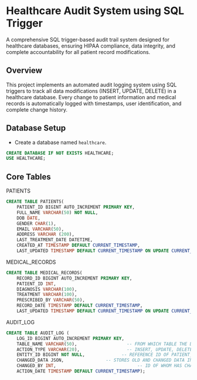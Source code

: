 # Healthcare Audit System using SQL Trigger 

A comprehensive SQL trigger-based audit trail system designed for healthcare databases, ensuring HIPAA compliance, data integrity, and complete accountability for all patient record modifications.

## Overview

This project implements an automated audit logging system using SQL triggers to track all data modifications (INSERT, UPDATE, DELETE) in a healthcare database. Every change to patient information and medical records is automatically logged with timestamps, user identification, and complete change history.


## Database Setup

- Create a database named `healthcare`.
```sql
CREATE DATABASE IF NOT EXISTS HEALTHCARE;
USE HEALTHCARE;
```

## Core Tables 
PATIENTS 
```sql
CREATE TABLE PATIENTS(
	PATIENT_ID BIGINT AUTO_INCREMENT PRIMARY KEY,
    FULL_NAME VARCHAR(50) NOT NULL,
    DOB DATE,
    GENDER CHAR(1),
    EMAIL VARCHAR(50),
    ADDRESS VARCHAR (200),
    LAST_TREATMENT_DATE DATETIME,
    CREATED_AT TIMESTAMP DEFAULT CURRENT_TIMESTAMP,
    LAST_UPDATED TIMESTAMP DEFAULT CURRENT_TIMESTAMP ON UPDATE CURRENT_TIMESTAMP);
```
MEDICAL_RECORDS 
```sql
CREATE TABLE MEDICAL_RECORDS(
	RECORD_ID BIGINT AUTO_INCREMENT PRIMARY KEY,
    PATIENT_ID INT,
    DIAGNOSIS VARCHAR(100),
    TREATMENT VARCHAR(100), 
    PRESCRIBED_BY VARCHAR(50),
    RECORD_DATE TIMESTAMP DEFAULT CURRENT_TIMESTAMP,
    LAST_UPDATED TIMESTAMP DEFAULT CURRENT_TIMESTAMP ON UPDATE CURRENT_TIMESTAMP);
```
AUDIT_LOG
```sql
CREATE TABLE AUDIT_LOG (
	LOG_ID BIGINT AUTO_INCREMENT PRIMARY KEY,
    TABLE_NAME VARCHAR(50),					  -- FROM WHICH TABLE THE DATA HAS BEEN CHANGED 
    ACTION_TYPE VARCHAR(20), 				  -- INSERT, UPDATE, DELETE		
    ENTITY_ID BIGINT NOT NULL,				-- REFERENCE ID OF PATIENT_ID & RECORD_ID
    CHANGED_DATA JSON,                -- STORES OLD AND CHANGED DATA IN JSON FORMAT
    CHANGED_BY INT, 						      -- ID OF WHOM HAS CHANGED THE DATA
    ACTION_DATE TIMESTAMP DEFAULT CURRENT_TIMESTAMP);
```


